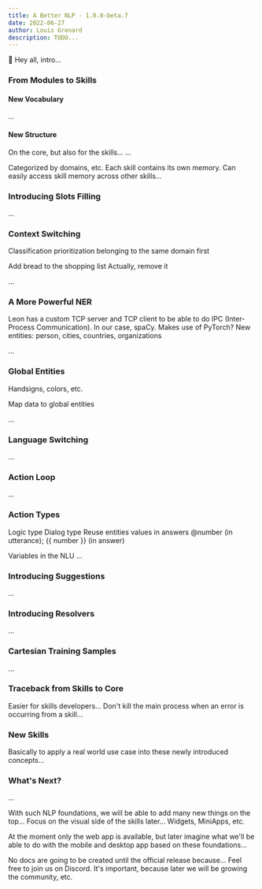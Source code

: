 ```yaml
---
title: A Better NLP - 1.0.0-beta.7
date: 2022-06-27
author: Louis Grenard
description: TODO...
---
```


👋 Hey all, intro...


### From Modules to Skills

#### New Vocabulary

...

#### New Structure

On the core, but also for the skills...
...

Categorized by domains, etc.
Each skill contains its own memory.
Can easily access skill memory across other skills...

### Introducing Slots Filling

...

### Context Switching

Classification prioritization belonging to the same domain first

Add bread to the shopping list
Actually, remove it

...

### A More Powerful NER

Leon has a custom TCP server and TCP client to be able to do IPC (Inter-Process Communication).
In our case, spaCy. Makes use of PyTorch?
New entities: person, cities, countries, organizations

...

### Global Entities

Handsigns, colors, etc.

Map data to global entities

...

### Language Switching

...

### Action Loop

...

### Action Types

Logic type
Dialog type
  Reuse entities values in answers @number (in utterance); {{ number }} (in answer)

Variables in the NLU
...

### Introducing Suggestions

...

### Introducing Resolvers

...

### Cartesian Training Samples

...

### Traceback from Skills to Core

Easier for skills developers...
Don't kill the main process when an error is occurring from a skill...

### New Skills

Basically to apply a real world use case into these newly introduced concepts...

### What's Next?

...

With such NLP foundations, we will be able to add many new things on the top...
Focus on the visual side of the skills later... Widgets, MiniApps, etc.

At the moment only the web app is available, but later imagine what we'll be able to do with the mobile and desktop app based on these foundations...

No docs are going to be created until the official release because...
Feel free to join us on Discord. It's important, because later we will be growing the community, etc.

